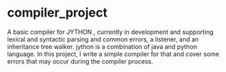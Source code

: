# compiler_project
A basic compiler for JYTHON , currently in development and supporting lexical and syntactic parsing and common errors, a listener, and an inheritance tree walker. jython is a combination of java and python language. In this project, I write a simple compiler for that and cover some errors that may occur during the compiler process.
